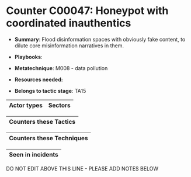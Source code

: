 # Counter C00047: Honeypot with coordinated inauthentics

* **Summary**: Flood disinformation spaces with obviously fake content, to dilute core misinformation narratives in them. 

* **Playbooks**: 

* **Metatechnique**: M008 - data pollution

* **Resources needed:** 

* **Belongs to tactic stage**: TA15


| Actor types | Sectors |
| ----------- | ------- |



| Counters these Tactics |
| ---------------------- |



| Counters these Techniques |
| ------------------------- |



| Seen in incidents |
| ----------------- |


DO NOT EDIT ABOVE THIS LINE - PLEASE ADD NOTES BELOW